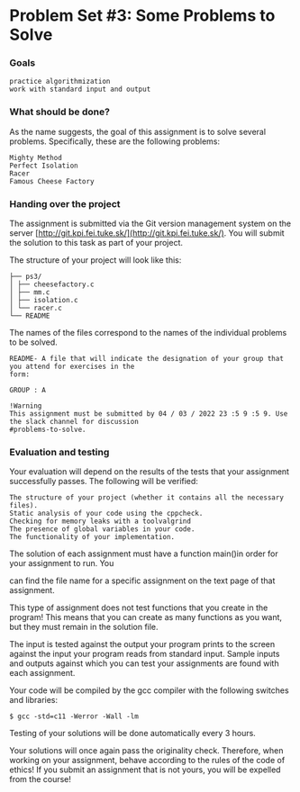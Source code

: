 # Problem Set #3: Some Problems to Solve

### Goals

```
practice algorithmization
work with standard input and output
```
### What should be done?

As the name suggests, the goal of this assignment is to solve several problems. Specifically, these are the
following problems:

```
Mighty Method
Perfect Isolation
Racer
Famous Cheese Factory
```
### Handing over the project

The assignment is submitted via the Git version management system on the server
[http://git.kpi.fei.tuke.sk/](http://git.kpi.fei.tuke.sk/). You will submit the solution to this task as part of your project.

The structure of your project will look like this:

```
├── ps3/
│ ├── cheesefactory.c
│ ├── mm.c
│ ├── isolation.c
│ └── racer.c
└── README
```
The names of the files correspond to the names of the individual problems to be solved.

```
README- A file that will indicate the designation of your group that you attend for exercises in the
form:
```
```
GROUP : A
```
```
!Warning
This assignment must be submitted by 04 / 03 / 2022 23 :5 9 :5 9. Use the slack channel for discussion
#problems-to-solve.
```

### Evaluation and testing

Your evaluation will depend on the results of the tests that your assignment successfully passes. The
following will be verified:

```
The structure of your project (whether it contains all the necessary files).
Static analysis of your code using the cppcheck.
Checking for memory leaks with a toolvalgrind
The presence of global variables in your code.
The functionality of your implementation.
```
The solution of each assignment must have a function main()in order for your assignment to run. You

can find the file name for a specific assignment on the text page of that assignment.

This type of assignment does not test functions that you create in the program! This means that you can
create as many functions as you want, but they must remain in the solution file.

The input is tested against the output your program prints to the screen against the input your program
reads from standard input. Sample inputs and outputs against which you can test your assignments are
found with each assignment.

Your code will be compiled by the gcc compiler with the following switches and libraries:

```
$ gcc -std=c11 -Werror -Wall -lm
```
Testing of your solutions will be done automatically every 3 hours.

Your solutions will once again pass the originality check. Therefore, when working on your assignment,
behave according to the rules of the code of ethics! If you submit an assignment that is not yours, you
will be expelled from the course!

